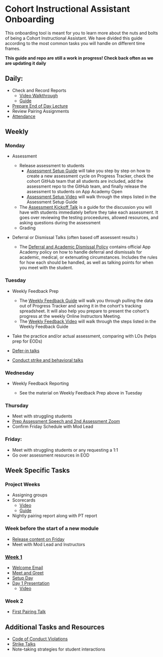 # Cohort Instructional Assistant Onboarding

This onboarding tool is meant for you to learn more about the nuts and bolts of being a Cohort Instructional Assistant.
We have divided this guide according to the most common tasks you will handle on different time frames.

**This guide and repo are still a work in progress!  Check back often as we are updating it daily**


## Daily:
- Check and Record Reports
    - <a href='https://drive.google.com/file/d/13M4bZwuyI0rrYboyecdJuKKCL_Ax-q5f/view?usp=sharing' target='_blank'>Video Walkthrough</a>
    - <a href='https://docs.google.com/document/d/1UCKSdlGsvQgS9eeQXfrZTzEKENwrkxVc_teEDy-DHgA/edit?usp=sharing' target='_blank'>Guide</a>
- <a href='https://drive.google.com/drive/folders/1_IrXZaXeQRmLMysoHVqDmkBboIHKuzvq?usp=sharing' target='_blank'>Prepare End of Day Lecture</a>
- Review Pairing Assignments
- <a href='https://drive.google.com/drive/folders/1haxqHCwELELK1LUYrT3--lKyI6gN-4B8?usp=sharing' target='_blank'>Attendance</a>

## Weekly

### Monday
- Assessment
    - Release assessment to students
        - <a href='https://github.com/bradsimpson213/AppAcademy-Cohort-Instructional-Assistant-Onboarding-Guide/blob/master/assessments/assessment-setup.md' target='_blank'>Assessment Setup Guide</a> will take you step by step on how to create a new assessment cycle on Progress Tracker, check the cohort GitHub team that all students are included, add the assessment repo to the GitHub team, and finally release the assessment to students on App Academy Open
        - <a href='https://drive.google.com/file/d/13ZLIFt4YoWpw2cZaOvN0KD-xINwnsiIt/view?usp=sharing' target='_blank'>Assessment Setup Video</a> will walk through the steps listed in the Assessment Setup Guide
    - The <a href='https://github.com/bradsimpson213/AppAcademy-Cohort-Instructional-Assistant-Onboarding-Guide/blob/master/assessments/assessment-delivery.md' target='_blank'>Assessment Kickoff Talk</a> is a guide for the discussion you will have with students immediately before they take each assessment.  It goes over reviewing the testing proceedures, allowed resources, and asking questions during the assessment
    - Grading

- Deferral or Dismissal Talks (often based off assessent results
)
    - The [Deferral and Academic Dismissal Policy](https://github.com/bradsimpson213/AppAcademy-Cohort-Instructional-Assistant-Onboarding-Guide/blob/master/deferrals/deferrals.md) contains official App Academy policy on how to handle deferral and dismissals for academic, medical, or extenuating circumstances.  Includes the rules for how each should be handled, as well as talking points for when you meet with the student.


### Tuesday
- Weekly Feedback Prep
  
    - The <a href='https://github.com/bradsimpson213/AppAcademy-Cohort-Instructional-Assistant-Onboarding-Guide/blob/master/weekly-feedback/weekly-feedback.md' target='_blank'>Weekly Feedback Guide</a> will walk you through pulling the data out of Progress Tracker and saving it in the cohort's tracking spreadsheet.  It will also help you prepare to present the cohort's progress at the weekly Online Instructors Meeting.
    - The <a href='https://drive.google.com/file/d/1g0g5GlKUBrOYnsJajiA0KKcOUtttI8rO/view?usp=sharing' target='_blank'>Weekly Feedback Video</a> will walk through the steps listed in the Weekly Feedback Guide

- Take the practice and/or actual assessment, comparing with LOs (helps prep for EODs)
- <a href='https://docs.google.com/document/d/1535oKtUUetipgQ-1EXdsUQTJWJgIVE0PFfYqlJb7Ims/edit?usp=sharing' target='_blank'>Defer-in talks</a>
- <a href='https://docs.google.com/document/d/1qepGvdL1i_rpEk9TWXy5_dDXOdrg42Hwlk9oFPF3QtU/edit' target='_blank'>Conduct strike and behavioral talks</a>

### Wednesday
- Weekly Feedback Reporting

    - See the material on Weekly Feedback Prep above in Tuesday
  

### Thursday
- Meet with struggling students
- <a href='https://docs.google.com/document/u/0/d/1qtaOuaM9d_OMrICUl1NBzYhN9WOl0RiogxpHqlz9YlQ/edit' target='_blank'>Prep Assessment Speech and 2nd Assessment Zoom</a>
- Confirm Friday Schedule with Mod Lead

### Friday:
- Meet with struggling students or any requesting a 1:1
- Go over assessment resources in EOD

## Week Specific Tasks
### Project Weeks
- Assigning groups
- Scorecards
    - <a href='https://drive.google.com/file/d/1DhX2v2Zk4xoEh254DJMIKpWWwuq0_eUN/view?usp=sharing' target='_blank'>Video</a>
    - <a href='https://drive.google.com/file/d/1DhX2v2Zk4xoEh254DJMIKpWWwuq0_eUN/view?usp=sharing' target='_blank'>Guide</a>
- Nightly pairing report along with PT report

### Week before the start of a new module
- <a href='https://appacademyio.atlassian.net/wiki/spaces/IN/pages/1784938501/Add+Course+Content+in+AAO' target='_blank'>Release content on Friday</a>
- Meet with Mod Lead and Instructors

### <a href='https://drive.google.com/file/d/1vnsnbvlfFMQe9206-V26mjNLGcF5WS20/view?usp=sharing' target='_blank'>Week 1</a>
- <a href='https://docs.google.com/document/d/1whi6GD_Yud2OVZ58VQW_vBAZ7GzRDS7_HyAJKtoT-sk/edit?usp=sharing' target='_blank'>Welcome Email</a>
- <a href='https://docs.google.com/document/d/1GNEJTmiS0n_Q_UCznA9XO9YkZ-zesgTKJtjgRKr1kU8/edit?usp=sharing' target='_blank'>Meet and Greet</a>
- <a href='https://github.com/appacademy/unified-setup' target='_blank'>Setup Day</a>
- <a href='https://docs.google.com/presentation/d/1hAbNFDdHvEDgW6DN05auIcSWZZ2l4felgxElPYVnGfQ/edit?usp=sharing' target='_blank'>Day 1 Presentation</a>
    - <a href='https://drive.google.com/file/d/171H_bJxkXrBqiw_RhTpJD1hIrshLKyNw/view?usp=sharing' target='_blank'>Video</a>

### Week 2
- <a href='https://docs.google.com/presentation/d/14slBPgJWBTEQScL3iB--LVV8Fw6hYZ__2vLrdfWh3sc/edit?usp=sharing' target='_blank'>First Pairing Talk</a>

## Additional Tasks and Resources
- <a href='https://docs.google.com/document/d/1L5jTuU4feY9ofPodfT0JRgeqv-wCAHMH8yv0oAiH8f8/edit' target='_blank'>Code of Conduct Violations</a>
- <a href='https://docs.google.com/document/d/1qepGvdL1i_rpEk9TWXy5_dDXOdrg42Hwlk9oFPF3QtU/edit' target='_blank'>Strike Talks</a>
- Note-taking strategies for student interactions
